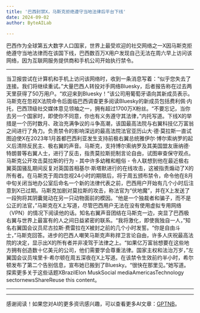 ```yaml
---
title: '巴西封禁X，马斯克拒绝遵守当地法律后平台下线'
date: 2024-09-02
author: ByteAILab

---
```


巴西作为全球第五大数字人口国家，世界上最受欢迎的社交网络之一X因马斯克拒绝遵守当地法律而在该国下线，巴西数百万X用户发现自己无法在周六早上访问该网络，因为互联网服务提供商和手机公司开始执行禁令。

---
当卫报尝试在计算机和手机上访问该网络时，收到一条消息写着：“似乎您失去了连接。我们将继续重试。”大量巴西人转投对手网络Bluesky，后者报告称在过去两天里获得了50万用户。“欢迎来到Bluesky！”该公司用葡萄牙语向其新成员表示。马斯克在忽视X法院命令后面临巴西调查更多阅读Bluesky的新成员包括费利佩·内托，巴西顶级社交媒体意见领袖之一，拥有超过1700万X粉丝。“不要忘记，当你去另一个国家时，即使你不同意，你也有义务遵守其法律，”内托写道。下线X的举措是一个历时数月、政治充满争议的斗争高潮，该国最高法院与右翼科技亿万富翁之间进行了角力。负责禁令的影响深远的最高法院法官亚历山大·德·莫拉斯一直试图迫使X在2023年1月首都巴西利亚发生支持前极右翼总统雅伊尔·博尔索纳罗的起义后清除反民主、极右翼的声音。马斯克，支持博尔索纳罗及其美国盟友唐纳德·特朗普等右翼人士，进行了反击，指责莫拉斯扼制言论自由，试图审查保守观点。马斯克公开攻击莫拉斯的行为 - 其中许多幼稚和粗俗 - 令人联想到他在最近极右翼英国骚乱期间反复对英国首相基尔·斯塔默进行的在线攻击，这被指责煽动了X的所有者。在马斯克于周四忽视24小时的期限后，将于周五颁布禁令，命令他在8月中旬关闭当地办公室后命名一个新的法律代表之前，巴西用户开始有几个小时后注意到X已过期。马斯克加剧对莫拉斯的攻击，称法官为“伏地魔”，并在X上发送了一段狗将其阴囊晃动在另一只动物面前的模因。“他是一个独裁者和骗子，而不是公正的法官，”马斯克在X上写道，尽管巴西用户无法在没有使用虚拟专用网络（VPN）的情况下阅读他的话。知名右翼声音团结在马斯克一边，突显了巴西极右翼与世界上最富有的人之间日益紧密的联系。“我将激化，即使我独自一人，”知名右翼国会议员尼古拉斯·费雷拉在X被封之前的几个小时发誓。“你是自由斗士，”马斯克回答。进步的巴西人嘲笑马斯克声称捍卫言论自由，许多人庆祝最高法院的决定，显示出X的所有者并非凌驾于法律之上。“如果亿万富翁想要在这些地方拥有创造数十亿美元的公司，他们需要学会尊重法律。国家主权和法治万岁，”左翼国会议员埃里卡·希尔顿在周五深夜在X上写道。在该禁令生效前约半小时，希尔顿发布了第二个告别信息，宣布她已搬到了Bluesky。“很快在那里见。”她写道。探索更多关于这些话题XBrazilElon MuskSocial mediaAmericasTechnology sectornewsShareReuse this content。

---
---
感谢阅读！如果您对AI的更多资讯感兴趣，可以查看更多AI文章：[GPTNB](https://gptnb.com)。